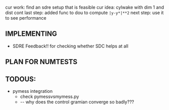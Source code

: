 
cur work: find an sdre setup that is feasible
cur idea: cylwake with dim 1 and dist cont
last step: added func to dou to compute `|y-y*|**2`
next step: use it to see performance

IMPLEMENTING
---

 * SDRE Feedback!! for checking whether SDC helps at all

PLAN FOR NUMTESTS
---

TODOUS:
---
 * pymess integration
   * check pymessvsmymess.py
   * -- why does the control gramian converge so badly???
